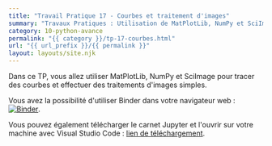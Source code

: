```yaml
---
title: "Travail Pratique 17 - Courbes et traitement d'images"
summary: "Travaux Pratiques : Utilisation de MatPlotLib, NumPy et SciImage pour tracer des courbes et effectuer des traitements d'images simples."
category: 10-python-avance
permalink: "{{ category }}/tp-17-courbes.html"
url: "{{ url_prefix }}/{{ permalink }}"
layout: layouts/site.njk
---
```


Dans ce TP, vous allez utiliser MatPlotLib, NumPy et SciImage pour tracer des courbes et effectuer des traitements d'images simples.

Vous avez la possibilité d'utiliser Binder dans votre navigateur web : <a href="https://mybinder.org/v2/gh/loic-yvonnet/algo-appliquee/main?filepath=cours%2F10-python-avance%2Fwork-assignment-21.ipynb"><img class="inline" src="https://mybinder.org/badge_logo.svg" alt="Binder"></a>.

Vous pouvez également télécharger le carnet Jupyter et l'ouvrir sur votre machine avec Visual Studio Code : <a href="./work-assignment-21.ipynb" download="tp-17.ipynb">lien de téléchargement</a>.